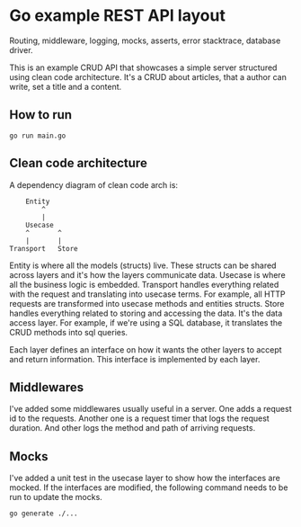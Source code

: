 # Go example REST API layout

Routing, middleware, logging, mocks, asserts, error stacktrace, database driver.

This is an example CRUD API that showcases a simple server structured using clean code architecture.
It's a CRUD about articles, that a author can write, set a title and a content.

## How to run

```
go run main.go
```

## Clean code architecture

A dependency diagram of clean code arch is:

```
    Entity
        ^
        |
    Usecase
    ^       ^
    |       |
Transport   Store
```

Entity is where all the models (structs) live. These structs can be shared across layers and it's how the layers
communicate data.
Usecase is where all the business logic is embedded.
Transport handles everything related with the request and translating into usecase terms. For example, all HTTP requests are transformed into usecase methods and entities structs.
Store handles everything related to storing and accessing the data. It's the data access layer. For example, if 
we're using a SQL database, it translates the CRUD methods into sql queries.

Each layer defines an interface on how it wants the other layers to accept and return information. This interface
is implemented by each layer.

## Middlewares

I've added some middlewares usually useful in a server. One adds a request id to the requests. 
Another one is a request timer that logs the request duration. And other logs the method and path of arriving requests.

## Mocks

I've added a unit test in the usecase layer to show how the interfaces are mocked.
If the interfaces are modified, the following command needs to be run to update the mocks.

```
go generate ./...
```

